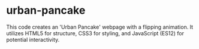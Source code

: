 # urban-pancake
This code creates an 'Urban Pancake' webpage with a flipping animation. It utilizes HTML5 for structure, CSS3 for styling, and JavaScript (ES12) for potential interactivity.
